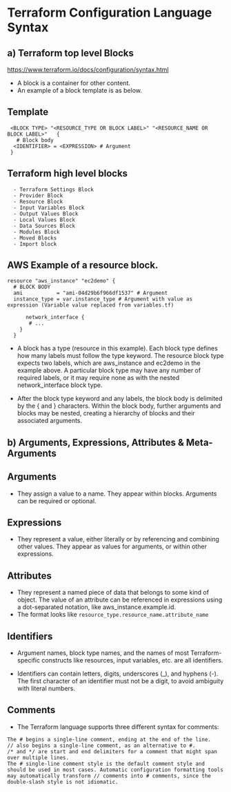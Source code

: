 # Terraform Configuration Language Syntax

## a) **Terraform top level Blocks**
https://www.terraform.io/docs/configuration/syntax.html
- A block is a container for other content.
- An example of a block template is as below.
## Template

     <BLOCK TYPE> "<RESOURCE_TYPE OR BLOCK LABEL>" "<RESOURCE_NAME OR BLOCK LABEL>"   {
       # Block body
      <IDENTIFIER> = <EXPRESSION> # Argument
     }

## Terraform high level blocks
      - Terraform Settings Block
      - Provider Block
      - Resource Block
      - Input Variables Block
      - Output Values Block
      - Local Values Block
      - Data Sources Block
      - Modules Block
      - Moved Blocks
      - Import block

## AWS Example of a resource block.
```
resource "aws_instance" "ec2demo" {
  # BLOCK BODY
  ami           = "ami-04d29b6f966df1537" # Argument
  instance_type = var.instance_type # Argument with value as expression (Variable value replaced from variables.tf)

      network_interface {
       # ...
    }
  }
```

- A block has a type (resource in this example). Each block type defines how many labels must follow the type keyword. The resource block type expects two labels, which are aws_instance and ec2demo in the example above. A particular block type may have any number of required labels, or it may require none as with the nested network_interface block type.

- After the block type keyword and any labels, the block body is delimited by the { and } characters. Within the block body, further arguments and blocks may be nested, creating a hierarchy of blocks and their associated arguments.

## b) **Arguments, Expressions, Attributes & Meta-Arguments**

## Arguments
- They assign a value to a name. They appear within blocks. Arguments can be required or optional.

## Expressions
- They represent a value, either literally or by referencing and combining other values. They appear as values for arguments, or within other expressions.

## Attributes
- They represent a named piece of data that belongs to some kind of object. The value of an attribute can be referenced in expressions using a dot-separated notation, like aws_instance.example.id.
- The format looks like `resource_type.resource_name.attribute_name`

## Identifiers
- Argument names, block type names, and the names of most Terraform-specific constructs like resources, input variables, etc. are all identifiers.

- Identifiers can contain letters, digits, underscores (_), and hyphens (-). The first character of an identifier must not be a digit, to avoid ambiguity with literal numbers.

## Comments
- The Terraform language supports three different syntax for comments:
```
The # begins a single-line comment, ending at the end of the line.
// also begins a single-line comment, as an alternative to #.
/* and */ are start and end delimiters for a comment that might span over multiple lines.
The # single-line comment style is the default comment style and should be used in most cases. Automatic configuration formatting tools may automatically transform // comments into # comments, since the double-slash style is not idiomatic.
```

